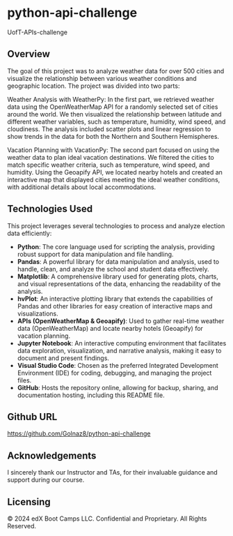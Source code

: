 # python-api-challenge
UofT-APIs-challenge


## Overview 

The goal of this project was to analyze weather data for over 500 cities and visualize the relationship between various weather conditions and geographic location. The project was divided into two parts:

Weather Analysis with WeatherPy:
In the first part, we retrieved weather data using the OpenWeatherMap API for a randomly selected set of cities around the world. We then visualized the relationship between latitude and different weather variables, such as temperature, humidity, wind speed, and cloudiness. The analysis included scatter plots and linear regression to show trends in the data for both the Northern and Southern Hemispheres.

Vacation Planning with VacationPy:
The second part focused on using the weather data to plan ideal vacation destinations. We filtered the cities to match specific weather criteria, such as temperature, wind speed, and humidity. Using the Geoapify API, we located nearby hotels and created an interactive map that displayed cities meeting the ideal weather conditions, with additional details about local accommodations.


## Technologies Used
This project leverages several technologies to process and analyze election data efficiently:

- **Python**: The core language used for scripting the analysis, providing robust support for data manipulation and file handling.
- **Pandas**: A powerful library for data manipulation and analysis, used to handle, clean, and analyze the school and student data effectively.
- **Matplotlib**: A comprehensive library used for generating plots, charts, and visual representations of the data, enhancing the readability of the analysis.
- **hvPlot**: An interactive plotting library that extends the capabilities of Pandas and other libraries for easy creation of interactive maps and visualizations.
- **APIs (OpenWeatherMap & Geoapify)**: Used to gather real-time weather data (OpenWeatherMap) and locate nearby hotels (Geoapify) for vacation planning.
- **Jupyter Notebook**: An interactive computing environment that facilitates data exploration, visualization, and narrative analysis, making it easy to document and present findings.
- **Visual Studio Code**: Chosen as the preferred Integrated Development Environment (IDE) for coding, debugging, and managing the project files.
- **GitHub**: Hosts the repository online, allowing for backup, sharing, and documentation hosting, including this README file.

## Github URL
https://github.com/Golnaz8/python-api-challenge


## Acknowledgements
I sincerely thank our Instructor and TAs, for their invaluable guidance and support during our course.

## Licensing
© 2024 edX Boot Camps LLC. Confidential and Proprietary. All Rights Reserved.